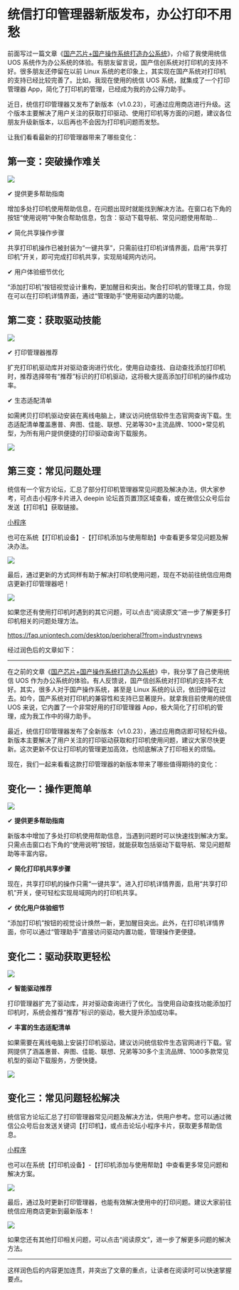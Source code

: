 # 统信打印管理器新版发布，办公打印不用愁

前面写过一篇文章《[国产芯片+国产操作系统打造办公系统](https://mp.weixin.qq.com/s/6vI8zfO2okOyGR1aqNzEAg)》，介绍了我使用统信 UOS 系统作为办公系统的体验。有朋友留言说，国产信创系统对打印机的支持不好。很多朋友还停留在以前 Linux 系统的老印象上，其实现在国产系统对打印机的支持已经比较完善了。比如，我现在使用的统信 UOS 系统，就集成了一个打印管理器 App，简化了打印机的管理，已经成为我的办公得力助手。

近日，统信打印管理器又发布了新版本（v1.0.23），可通过应用商店进行升级。这个版本主要解决了用户关注的获取打印驱动、使用打印机等方面的问题，建议各位朋友升级新版本，以后再也不会因为打印机问题而发愁。

让我们看看最新的打印管理器带来了哪些变化：



## 第一变：突破操作难关

![](https://raw.githubusercontent.com/mogoweb/mywritings/master/book_wechat/2024/202409/images/uos_printer_manager_01.png)

✔ 提供更多帮助指南

增加多处打印机使用帮助信息，在问题出现时就能找到解决方法。在窗口右下角的按钮“使用说明”中聚合帮助信息，包含：驱动下载导航、常见问题使用帮助...

✔ 简化共享操作步骤

共享打印机操作已被封装为“一键共享”，只需前往打印机详情界面，启用“共享打印机”开关，即可完成打印机共享，实现局域网内访问。 

✔ 用户体验细节优化

“添加打印机”按钮视觉设计重构，更加醒目和突出。聚合打印机的管理工具，你现在可以在打印机详情界面，通过“管理助手”使用驱动内置的功能。

## 第二变：获取驱动技能

![](https://raw.githubusercontent.com/mogoweb/mywritings/master/book_wechat/2024/202409/images/uos_printer_manager_02.png)

✔ 打印管理器推荐

扩充打印机驱动库并对驱动查询进行优化，使用自动查找、自动查找添加打印机时，推荐选择带有“推荐”标识的打印机驱动，这将极大提高添加打印机的操作成功率。

✔ 生态适配清单

如需拷贝打印机驱动安装在离线电脑上，建议访问统信软件生态官网查询下载。生态适配清单覆盖惠普、奔图、佳能、联想、兄弟等30+主流品牌、1000+常见机型，为所有用户提供便捷的打印驱动查询下载服务。

![](https://raw.githubusercontent.com/mogoweb/mywritings/master/book_wechat/2024/202409/images/uos_printer_manager_03.png)

## 第三变：常见问题处理

统信有一个官方论坛，汇总了部分打印机管理器常见问题及解决办法，供大家参考，可点击小程序卡片进入 deepin 论坛首页置顶区域查看，或在微信公众号后台发送【打印机】获取链接。

[小程序]()

也可在系统【打印机设备】-【打印机添加与使用帮助】中查看更多常见问题及解决办法。

![](https://raw.githubusercontent.com/mogoweb/mywritings/master/book_wechat/2024/202409/images/uos_printer_manager_04.png)

最后，通过更新的方式同样有助于解决打印机使用问题，现在不妨前往统信应用商店更新打印管理器吧！

![](https://raw.githubusercontent.com/mogoweb/mywritings/master/book_wechat/2024/202409/images/uos_printer_manager_05.png)

如果您还有使用打印机时遇到的其它问题，可以点击“阅读原文”进一步了解更多打印机相关的问题处理方法。

https://faq.uniontech.com/desktop/peripheral?from=industrynews



经过润色后的文章如下：

---

在之前的文章《[国产芯片+国产操作系统打造办公系统](https://mp.weixin.qq.com/s/6vI8zfO2okOyGR1aqNzEAg)》中，我分享了自己使用统信 UOS 作为办公系统的体验。有人反馈说，国产信创系统对打印机的支持不太好。其实，很多人对于国产操作系统，甚至是 Linux 系统的认识，依旧停留在过去。如今，国产系统对打印机的兼容性和支持已显著提升。就拿我目前使用的统信 UOS 来说，它内置了一个非常好用的打印管理器 App，极大简化了打印机的管理，成为我工作中的得力助手。

最近，统信打印管理器发布了全新版本（v1.0.23），通过应用商店即可轻松升级。新版本主要解决了用户关注的打印驱动获取和打印机使用问题，建议大家尽快更新。这次更新不仅让打印机的管理更加高效，也彻底解决了打印相关的烦恼。

现在，我们一起来看看这款打印管理器的新版本带来了哪些值得期待的变化：

## 变化一：操作更简单

![](https://raw.githubusercontent.com/mogoweb/mywritings/master/book_wechat/2024/202409/images/uos_printer_manager_01.png)

✔ **提供更多帮助指南**

新版本中增加了多处打印机使用帮助信息，当遇到问题时可以快速找到解决方案。只需点击窗口右下角的“使用说明”按钮，就能获取包括驱动下载导航、常见问题帮助等丰富内容。

✔ **简化打印机共享步骤**

现在，共享打印机的操作只需“一键共享”。进入打印机详情界面，启用“共享打印机”开关，便可轻松实现局域网内的打印机共享。

✔ **优化用户体验细节**

“添加打印机”按钮的视觉设计焕然一新，更加醒目突出。此外，在打印机详情界面，你可以通过“管理助手”直接访问驱动内置功能，管理操作更便捷。

## 变化二：驱动获取更轻松

![](https://raw.githubusercontent.com/mogoweb/mywritings/master/book_wechat/2024/202409/images/uos_printer_manager_02.png)

✔ **智能驱动推荐**

打印管理器扩充了驱动库，并对驱动查询进行了优化。当使用自动查找功能添加打印机时，系统会推荐“推荐”标识的驱动，极大提升添加成功率。

✔ **丰富的生态适配清单**

如果需要在离线电脑上安装打印机驱动，建议访问统信软件生态官网进行下载。官网提供了涵盖惠普、奔图、佳能、联想、兄弟等30多个主流品牌、1000多款常见机型的驱动下载服务，方便快捷。

![](https://raw.githubusercontent.com/mogoweb/mywritings/master/book_wechat/2024/202409/images/uos_printer_manager_03.png)

## 变化三：常见问题轻松解决

统信官方论坛汇总了打印管理器常见问题及解决方法，供用户参考。您可以通过微信公众号后台发送关键词【打印机】，或点击论坛小程序卡片，获取更多帮助信息。

[小程序]()

也可以在系统【打印机设备】-【打印机添加与使用帮助】中查看更多常见问题和解决方案。

![](https://raw.githubusercontent.com/mogoweb/mywritings/master/book_wechat/2024/202409/images/uos_printer_manager_04.png)

最后，通过及时更新打印管理器，也能有效解决使用中的打印问题。建议大家前往统信应用商店更新到最新版本！

![](https://raw.githubusercontent.com/mogoweb/mywritings/master/book_wechat/2024/202409/images/uos_printer_manager_05.png)

如果您还有其他打印相关问题，可以点击“阅读原文”，进一步了解更多问题的解决方法。

---

这样润色后的内容更加连贯，并突出了文章的重点，让读者在阅读时可以快速掌握要点。
